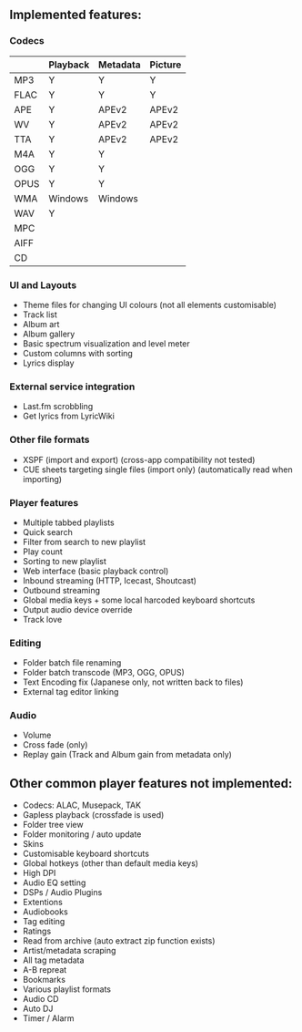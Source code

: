 ## Implemented features:

### Codecs

|     | Playback | Metadata | Picture |
| --- | ---      | ---      | ---     |
| MP3 | Y        | Y        | Y       |
| FLAC| Y        | Y        | Y       |
| APE | Y        | APEv2    | APEv2   |
| WV  | Y        | APEv2    | APEv2   |
| TTA | Y        | APEv2    | APEv2   |
| M4A | Y        | Y        |         |
| OGG | Y        | Y        |         |
| OPUS| Y        | Y        |         |
| WMA | Windows  | Windows  |         |
| WAV | Y        |          |         |
| MPC |          |          |         |
| AIFF|          |          |         |
| CD  |          |          |         |


### UI and Layouts

 - Theme files for changing UI colours (not all elements customisable)
 - Track list
 - Album art
 - Album gallery
 - Basic spectrum visualization and level meter
 - Custom columns with sorting
 - Lyrics display

### External service integration

- Last.fm scrobbling
- Get lyrics from LyricWiki

### Other file formats

 - XSPF (import and export) (cross-app compatibility not tested)
 - CUE sheets targeting single files (import only) (automatically read when importing)

### Player features

- Multiple tabbed playlists
- Quick search
- Filter from search to new playlist
- Play count
- Sorting to new playlist
- Web interface (basic playback control)
- Inbound streaming (HTTP, Icecast, Shoutcast)
- Outbound streaming
- Global media keys + some local harcoded keyboard shortcuts
- Output audio device override
- Track love

### Editing

- Folder batch file renaming
- Folder batch transcode (MP3, OGG, OPUS)
- Text Encoding fix (Japanese only, not written back to files)
- External tag editor linking

### Audio

- Volume
- Cross fade (only)
- Replay gain (Track and Album gain from metadata only)

## Other common player features not implemented:

 - Codecs: ALAC, Musepack, TAK
 - Gapless playback (crossfade is used)
 - Folder tree view
 - Folder monitoring / auto update
 - Skins
 - Customisable keyboard shortcuts
 - Global hotkeys (other than default media keys)
 - High DPI
 - Audio EQ setting
 - DSPs / Audio Plugins
 - Extentions
 - Audiobooks
 - Tag editing
 - Ratings
 - Read from archive (auto extract zip function exists)
 - Artist/metadata scraping
 - All tag metadata
 - A-B repreat
 - Bookmarks
 - Various playlist formats
 - Audio CD
 - Auto DJ
 - Timer / Alarm
